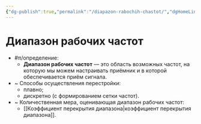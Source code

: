 ```yaml
---
{"dg-publish":true,"permalink":"/diapazon-rabochih-chastot/","dgHomeLink":true,"dgPassFrontmatter":false}
---
```



# Диапазон рабочих частот

- #π/определение:
	- **Диапазон рабочих частот** — это область возможных частот, на которую мы можем настраивать приёмник и в которой обеспечивается приём сигнала.
- ~ Способы осуществления перестройки:
	- плавно;
	- дискретно (с формированием сетки частот).
- ~ Количественная мера, оценивающая диапазон рабочих частот:
	- [[Коэффициент перекрытия диапазона|коэффициент перекрытия диапазона]].
